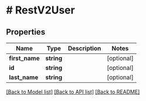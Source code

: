 # # RestV2User

## Properties

Name | Type | Description | Notes
------------ | ------------- | ------------- | -------------
**first_name** | **string** |  | [optional]
**id** | **string** |  | [optional]
**last_name** | **string** |  | [optional]

[[Back to Model list]](../../README.md#models) [[Back to API list]](../../README.md#endpoints) [[Back to README]](../../README.md)
